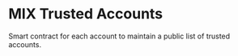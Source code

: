 # MIX Trusted Accounts
Smart contract for each account to maintain a public list of trusted accounts.
